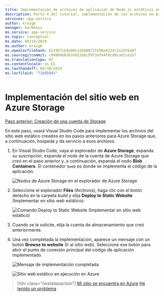 ```yaml
---
title: Implementación de archivos de aplicación de Node.js estáticos en Azure Storage desde Visual Studio Code
description: Parte 4 del tutorial, implementación de los archivos en Azure Storage
services: app-service
author: kraigb
manager: barbkess
ms.service: app-service
ms.topic: conceptual
ms.date: 09/24/2019
ms.author: kraigb
ms.openlocfilehash: b1295fcb9a90ca26880715296e4214c2a1df6a07
ms.sourcegitcommit: c04984b6367e922dbc5973af44f8cd0ca81ce157
ms.translationtype: HT
ms.contentlocale: es-ES
ms.lasthandoff: 09/30/2019
ms.locfileid: "71685945"
---
```

# <a name="deploy-the-website-to-azure-storage"></a>Implementación del sitio web en Azure Storage

[Paso anterior: Creación de una cuenta de Storage](tutorial-vscode-static-website-node-03.md)

En este paso, usará Visual Studio Code para implementar los archivos del sitio web estático creados en los pasos anteriores para Azure Storage que, a continuación, hospeda y da servicio a esos archivos.

1. En Visual Studio Code, vaya al explorador de **Azure Storage**, expanda su suscripción, expanda el nodo de la cuenta de Azure Storage que creó en el paso anterior y, a continuación, expanda el nodo **Blob Containers**. El contenedor `$web` es donde se implementa el código de la aplicación.

    ![Nodos de Azure Storage en el explorador de Azure Storage](media/static-website/storage-nodes.png)

1. Seleccione el explorador **Files** (Archivos), haga clic con el botón derecho en la carpeta *build* y elija **Deploy to Static Website** (Implementar en sitio web estático):

    ![Comando Deploy to Static Website (Implementar en sitio web estático)](media/static-website/deploy-build.png)

1. Cuando se le solicite, elija la cuenta de almacenamiento que creó anteriormente.

1. Una vez completada la implementación, aparece un mensaje con un botón **Browse to website** (Ir al sitio web). Seleccione ese botón para abrir el punto de conexión principal del código de aplicación implementado.

    ![Mensaje de implementación completada](media/static-website/deployment-complete.png)

    ![Sitio web estático en ejecución en Azure](media/static-website/azure-app.png)

> [!div class="nextstepaction"]
> [Mi sitio se encuentra en Azure](tutorial-vscode-static-website-node-05.md) [He tenido un problema](https://www.research.net/r/PWZWZ52?tutorial=node-deployment-staticwebsite&step=create-storage)
